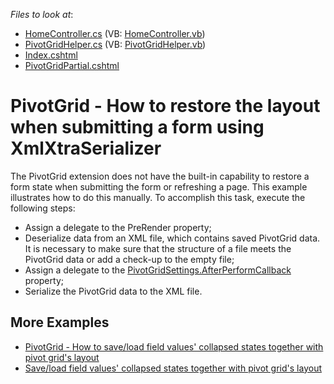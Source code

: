 
*Files to look at*:

* [HomeController.cs](./CS/WebSite/Controllers/HomeController.cs) (VB: [HomeController.vb](./VB/WebSite/Controllers/HomeController.vb))
* [PivotGridHelper.cs](./CS/WebSite/Controllers/PivotGridHelper.cs) (VB: [PivotGridHelper.vb](./VB/WebSite/Controllers/PivotGridHelper.vb))
* [Index.cshtml](./CS/WebSite/Views/Home/Index.cshtml)
* [PivotGridPartial.cshtml](./CS/WebSite/Views/Home/PivotGridPartial.cshtml)

# PivotGrid - How to restore the layout when submitting a form using XmlXtraSerializer


The PivotGrid extension does not have the built-in capability to restore a form state when submitting the form or refreshing a page. This example illustrates how to do this manually. To accomplish this task, execute the following steps:

- Assign a delegate to the PreRender property;
- Deserialize data from an XML file, which contains saved PivotGrid data. It is necessary to make sure that the structure of a file meets the PivotGrid data or add a check-up to the empty file;
- Assign a delegate to the [PivotGridSettings.AfterPerformCallback](https://docs.devexpress.com/AspNetMvc/DevExpress.Web.Mvc.PivotGridSettings.AfterPerformCallback) property;
- Serialize the PivotGrid data to the XML file.


## More Examples 

- [PivotGrid - How to save/load field values' collapsed states together with pivot grid's layout](https://github.com/DevExpress-Examples/pivotgrid-how-to-save-load-field-values-collapsed-states-together-with-pivot-grids-layout-e4219)
- [Save/load field values' collapsed states together with pivot grid's layout](https://github.com/DevExpress-Examples/save-load-field-values-collapsed-states-together-with-pivot-grids-layout-e20015)



